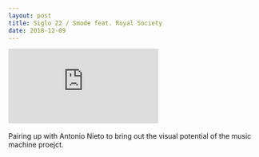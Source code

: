 ```yaml
---
layout: post
title: Siglo 22 / Smode feat. Royal Society
date: 2018-12-09
---
```



<div class='embed-container'><iframe src='https://www.youtube.com/embed/G1rwZaYIclA' frameborder='0' allowfullscreen></iframe></div>

<br>
Pairing up with Antonio Nieto to bring out the visual potential of the music machine proejct.